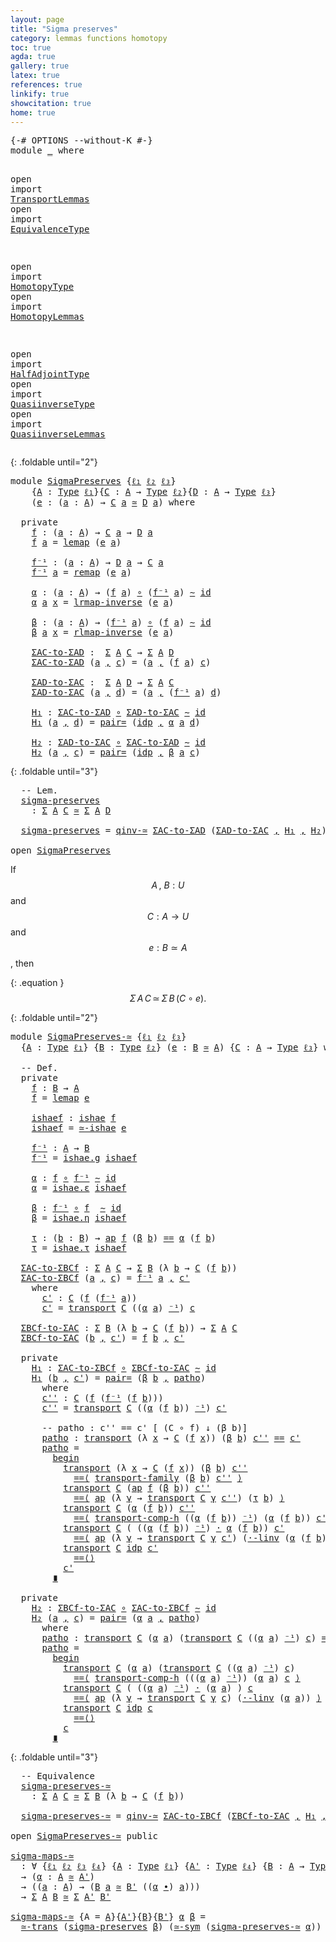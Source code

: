 ```yaml
---
layout: page
title: "Sigma preserves"
category: lemmas functions homotopy
toc: true
agda: true
gallery: true
latex: true
references: true
linkify: true
showcitation: true
home: true
---
```


<div class="hide" >
<pre class="Agda">
<a id="225" class="Symbol">{-#</a> <a id="229" class="Keyword">OPTIONS</a> <a id="237" class="Pragma">--without-K</a> <a id="249" class="Symbol">#-}</a>
<a id="253" class="Keyword">module</a> <a id="260" href="SigmaPreserves.html" class="Module">_</a> <a id="262" class="Keyword">where</a>

<a id="269" class="Keyword">open</a> <a id="274" class="Keyword">import</a> <a id="281" href="TransportLemmas.html" class="Module">TransportLemmas</a>
<a id="297" class="Keyword">open</a> <a id="302" class="Keyword">import</a> <a id="309" href="EquivalenceType.html" class="Module">EquivalenceType</a>

<a id="326" class="Keyword">open</a> <a id="331" class="Keyword">import</a> <a id="338" href="HomotopyType.html" class="Module">HomotopyType</a>
<a id="351" class="Keyword">open</a> <a id="356" class="Keyword">import</a> <a id="363" href="HomotopyLemmas.html" class="Module">HomotopyLemmas</a>

<a id="379" class="Keyword">open</a> <a id="384" class="Keyword">import</a> <a id="391" href="HalfAdjointType.html" class="Module">HalfAdjointType</a>
<a id="407" class="Keyword">open</a> <a id="412" class="Keyword">import</a> <a id="419" href="QuasiinverseType.html" class="Module">QuasiinverseType</a>
<a id="436" class="Keyword">open</a> <a id="441" class="Keyword">import</a> <a id="448" href="QuasiinverseLemmas.html" class="Module">QuasiinverseLemmas</a>
</pre>
</div>

{: .foldable until="2"}
<pre class="Agda">
<a id="523" class="Keyword">module</a> <a id="SigmaPreserves"></a><a id="530" href="SigmaPreserves.html#530" class="Module">SigmaPreserves</a> <a id="545" class="Symbol">{</a><a id="546" href="SigmaPreserves.html#546" class="Bound">ℓ₁</a> <a id="549" href="SigmaPreserves.html#549" class="Bound">ℓ₂</a> <a id="552" href="SigmaPreserves.html#552" class="Bound">ℓ₃</a><a id="554" class="Symbol">}</a>
    <a id="560" class="Symbol">{</a><a id="561" href="SigmaPreserves.html#561" class="Bound">A</a> <a id="563" class="Symbol">:</a> <a id="565" href="Intro.html#1442" class="Function">Type</a> <a id="570" href="SigmaPreserves.html#546" class="Bound">ℓ₁</a><a id="572" class="Symbol">}{</a><a id="574" href="SigmaPreserves.html#574" class="Bound">C</a> <a id="576" class="Symbol">:</a> <a id="578" href="SigmaPreserves.html#561" class="Bound">A</a> <a id="580" class="Symbol">→</a> <a id="582" href="Intro.html#1442" class="Function">Type</a> <a id="587" href="SigmaPreserves.html#549" class="Bound">ℓ₂</a><a id="589" class="Symbol">}{</a><a id="591" href="SigmaPreserves.html#591" class="Bound">D</a> <a id="593" class="Symbol">:</a> <a id="595" href="SigmaPreserves.html#561" class="Bound">A</a> <a id="597" class="Symbol">→</a> <a id="599" href="Intro.html#1442" class="Function">Type</a> <a id="604" href="SigmaPreserves.html#552" class="Bound">ℓ₃</a><a id="606" class="Symbol">}</a>
    <a id="612" class="Symbol">(</a><a id="613" href="SigmaPreserves.html#613" class="Bound">e</a> <a id="615" class="Symbol">:</a> <a id="617" class="Symbol">(</a><a id="618" href="SigmaPreserves.html#618" class="Bound">a</a> <a id="620" class="Symbol">:</a> <a id="622" href="SigmaPreserves.html#561" class="Bound">A</a><a id="623" class="Symbol">)</a> <a id="625" class="Symbol">→</a> <a id="627" href="SigmaPreserves.html#574" class="Bound">C</a> <a id="629" href="SigmaPreserves.html#618" class="Bound">a</a> <a id="631" href="EquivalenceType.html#778" class="Function Operator">≃</a> <a id="633" href="SigmaPreserves.html#591" class="Bound">D</a> <a id="635" href="SigmaPreserves.html#618" class="Bound">a</a><a id="636" class="Symbol">)</a> <a id="638" class="Keyword">where</a>

  <a id="647" class="Keyword">private</a>
    <a id="SigmaPreserves.f"></a><a id="659" href="SigmaPreserves.html#659" class="Function">f</a> <a id="661" class="Symbol">:</a> <a id="663" class="Symbol">(</a><a id="664" href="SigmaPreserves.html#664" class="Bound">a</a> <a id="666" class="Symbol">:</a> <a id="668" href="SigmaPreserves.html#561" class="Bound">A</a><a id="669" class="Symbol">)</a> <a id="671" class="Symbol">→</a> <a id="673" href="SigmaPreserves.html#574" class="Bound">C</a> <a id="675" href="SigmaPreserves.html#664" class="Bound">a</a> <a id="677" class="Symbol">→</a> <a id="679" href="SigmaPreserves.html#591" class="Bound">D</a> <a id="681" href="SigmaPreserves.html#664" class="Bound">a</a>
    <a id="687" href="SigmaPreserves.html#659" class="Function">f</a> <a id="689" href="SigmaPreserves.html#689" class="Bound">a</a> <a id="691" class="Symbol">=</a> <a id="693" href="EquivalenceType.html#995" class="Function">lemap</a> <a id="699" class="Symbol">(</a><a id="700" href="SigmaPreserves.html#613" class="Bound">e</a> <a id="702" href="SigmaPreserves.html#689" class="Bound">a</a><a id="703" class="Symbol">)</a>

    <a id="SigmaPreserves.f⁻¹"></a><a id="710" href="SigmaPreserves.html#710" class="Function">f⁻¹</a> <a id="714" class="Symbol">:</a> <a id="716" class="Symbol">(</a><a id="717" href="SigmaPreserves.html#717" class="Bound">a</a> <a id="719" class="Symbol">:</a> <a id="721" href="SigmaPreserves.html#561" class="Bound">A</a><a id="722" class="Symbol">)</a> <a id="724" class="Symbol">→</a> <a id="726" href="SigmaPreserves.html#591" class="Bound">D</a> <a id="728" href="SigmaPreserves.html#717" class="Bound">a</a> <a id="730" class="Symbol">→</a> <a id="732" href="SigmaPreserves.html#574" class="Bound">C</a> <a id="734" href="SigmaPreserves.html#717" class="Bound">a</a>
    <a id="740" href="SigmaPreserves.html#710" class="Function">f⁻¹</a> <a id="744" href="SigmaPreserves.html#744" class="Bound">a</a> <a id="746" class="Symbol">=</a> <a id="748" href="EquivalenceType.html#1147" class="Function">remap</a> <a id="754" class="Symbol">(</a><a id="755" href="SigmaPreserves.html#613" class="Bound">e</a> <a id="757" href="SigmaPreserves.html#744" class="Bound">a</a><a id="758" class="Symbol">)</a>

    <a id="SigmaPreserves.α"></a><a id="765" href="SigmaPreserves.html#765" class="Function">α</a> <a id="767" class="Symbol">:</a> <a id="769" class="Symbol">(</a><a id="770" href="SigmaPreserves.html#770" class="Bound">a</a> <a id="772" class="Symbol">:</a> <a id="774" href="SigmaPreserves.html#561" class="Bound">A</a><a id="775" class="Symbol">)</a> <a id="777" class="Symbol">→</a> <a id="779" class="Symbol">(</a><a id="780" href="SigmaPreserves.html#659" class="Function">f</a> <a id="782" href="SigmaPreserves.html#770" class="Bound">a</a><a id="783" class="Symbol">)</a> <a id="785" href="BasicFunctions.html#910" class="Function Operator">∘</a> <a id="787" class="Symbol">(</a><a id="788" href="SigmaPreserves.html#710" class="Function">f⁻¹</a> <a id="792" href="SigmaPreserves.html#770" class="Bound">a</a><a id="793" class="Symbol">)</a> <a id="795" href="HomotopyType.html#987" class="Function Operator">∼</a> <a id="797" href="BasicFunctions.html#364" class="Function">id</a>
    <a id="804" href="SigmaPreserves.html#765" class="Function">α</a> <a id="806" href="SigmaPreserves.html#806" class="Bound">a</a> <a id="808" href="SigmaPreserves.html#808" class="Bound">x</a> <a id="810" class="Symbol">=</a> <a id="812" href="EquivalenceType.html#1382" class="Function">lrmap-inverse</a> <a id="826" class="Symbol">(</a><a id="827" href="SigmaPreserves.html#613" class="Bound">e</a> <a id="829" href="SigmaPreserves.html#806" class="Bound">a</a><a id="830" class="Symbol">)</a>

    <a id="SigmaPreserves.β"></a><a id="837" href="SigmaPreserves.html#837" class="Function">β</a> <a id="839" class="Symbol">:</a> <a id="841" class="Symbol">(</a><a id="842" href="SigmaPreserves.html#842" class="Bound">a</a> <a id="844" class="Symbol">:</a> <a id="846" href="SigmaPreserves.html#561" class="Bound">A</a><a id="847" class="Symbol">)</a> <a id="849" class="Symbol">→</a> <a id="851" class="Symbol">(</a><a id="852" href="SigmaPreserves.html#710" class="Function">f⁻¹</a> <a id="856" href="SigmaPreserves.html#842" class="Bound">a</a><a id="857" class="Symbol">)</a> <a id="859" href="BasicFunctions.html#910" class="Function Operator">∘</a> <a id="861" class="Symbol">(</a><a id="862" href="SigmaPreserves.html#659" class="Function">f</a> <a id="864" href="SigmaPreserves.html#842" class="Bound">a</a><a id="865" class="Symbol">)</a> <a id="867" href="HomotopyType.html#987" class="Function Operator">∼</a> <a id="869" href="BasicFunctions.html#364" class="Function">id</a>
    <a id="876" href="SigmaPreserves.html#837" class="Function">β</a> <a id="878" href="SigmaPreserves.html#878" class="Bound">a</a> <a id="880" href="SigmaPreserves.html#880" class="Bound">x</a> <a id="882" class="Symbol">=</a> <a id="884" href="EquivalenceType.html#1609" class="Function">rlmap-inverse</a> <a id="898" class="Symbol">(</a><a id="899" href="SigmaPreserves.html#613" class="Bound">e</a> <a id="901" href="SigmaPreserves.html#878" class="Bound">a</a><a id="902" class="Symbol">)</a>

    <a id="SigmaPreserves.ΣAC-to-ΣAD"></a><a id="909" href="SigmaPreserves.html#909" class="Function">ΣAC-to-ΣAD</a> <a id="920" class="Symbol">:</a>  <a id="923" href="BasicTypes.html#1401" class="Record">Σ</a> <a id="925" href="SigmaPreserves.html#561" class="Bound">A</a> <a id="927" href="SigmaPreserves.html#574" class="Bound">C</a> <a id="929" class="Symbol">→</a> <a id="931" href="BasicTypes.html#1401" class="Record">Σ</a> <a id="933" href="SigmaPreserves.html#561" class="Bound">A</a> <a id="935" href="SigmaPreserves.html#591" class="Bound">D</a>
    <a id="941" href="SigmaPreserves.html#909" class="Function">ΣAC-to-ΣAD</a> <a id="952" class="Symbol">(</a><a id="953" href="SigmaPreserves.html#953" class="Bound">a</a> <a id="955" href="BasicTypes.html#1479" class="InductiveConstructor Operator">,</a> <a id="957" href="SigmaPreserves.html#957" class="Bound">c</a><a id="958" class="Symbol">)</a> <a id="960" class="Symbol">=</a> <a id="962" class="Symbol">(</a><a id="963" href="SigmaPreserves.html#953" class="Bound">a</a> <a id="965" href="BasicTypes.html#1479" class="InductiveConstructor Operator">,</a> <a id="967" class="Symbol">(</a><a id="968" href="SigmaPreserves.html#659" class="Function">f</a> <a id="970" href="SigmaPreserves.html#953" class="Bound">a</a><a id="971" class="Symbol">)</a> <a id="973" href="SigmaPreserves.html#957" class="Bound">c</a><a id="974" class="Symbol">)</a>

    <a id="SigmaPreserves.ΣAD-to-ΣAC"></a><a id="981" href="SigmaPreserves.html#981" class="Function">ΣAD-to-ΣAC</a> <a id="992" class="Symbol">:</a>  <a id="995" href="BasicTypes.html#1401" class="Record">Σ</a> <a id="997" href="SigmaPreserves.html#561" class="Bound">A</a> <a id="999" href="SigmaPreserves.html#591" class="Bound">D</a> <a id="1001" class="Symbol">→</a> <a id="1003" href="BasicTypes.html#1401" class="Record">Σ</a> <a id="1005" href="SigmaPreserves.html#561" class="Bound">A</a> <a id="1007" href="SigmaPreserves.html#574" class="Bound">C</a>
    <a id="1013" href="SigmaPreserves.html#981" class="Function">ΣAD-to-ΣAC</a> <a id="1024" class="Symbol">(</a><a id="1025" href="SigmaPreserves.html#1025" class="Bound">a</a> <a id="1027" href="BasicTypes.html#1479" class="InductiveConstructor Operator">,</a> <a id="1029" href="SigmaPreserves.html#1029" class="Bound">d</a><a id="1030" class="Symbol">)</a> <a id="1032" class="Symbol">=</a> <a id="1034" class="Symbol">(</a><a id="1035" href="SigmaPreserves.html#1025" class="Bound">a</a> <a id="1037" href="BasicTypes.html#1479" class="InductiveConstructor Operator">,</a> <a id="1039" class="Symbol">(</a><a id="1040" href="SigmaPreserves.html#710" class="Function">f⁻¹</a> <a id="1044" href="SigmaPreserves.html#1025" class="Bound">a</a><a id="1045" class="Symbol">)</a> <a id="1047" href="SigmaPreserves.html#1029" class="Bound">d</a><a id="1048" class="Symbol">)</a>

    <a id="SigmaPreserves.H₁"></a><a id="1055" href="SigmaPreserves.html#1055" class="Function">H₁</a> <a id="1058" class="Symbol">:</a> <a id="1060" href="SigmaPreserves.html#909" class="Function">ΣAC-to-ΣAD</a> <a id="1071" href="BasicFunctions.html#910" class="Function Operator">∘</a> <a id="1073" href="SigmaPreserves.html#981" class="Function">ΣAD-to-ΣAC</a> <a id="1084" href="HomotopyType.html#987" class="Function Operator">∼</a> <a id="1086" href="BasicFunctions.html#364" class="Function">id</a>
    <a id="1093" href="SigmaPreserves.html#1055" class="Function">H₁</a> <a id="1096" class="Symbol">(</a><a id="1097" href="SigmaPreserves.html#1097" class="Bound">a</a> <a id="1099" href="BasicTypes.html#1479" class="InductiveConstructor Operator">,</a> <a id="1101" href="SigmaPreserves.html#1101" class="Bound">d</a><a id="1102" class="Symbol">)</a> <a id="1104" class="Symbol">=</a> <a id="1106" href="TransportLemmas.html#8993" class="Function">pair=</a> <a id="1112" class="Symbol">(</a><a id="1113" href="EqualityType.html#985" class="InductiveConstructor">idp</a> <a id="1117" href="BasicTypes.html#1479" class="InductiveConstructor Operator">,</a> <a id="1119" href="SigmaPreserves.html#765" class="Function">α</a> <a id="1121" href="SigmaPreserves.html#1097" class="Bound">a</a> <a id="1123" href="SigmaPreserves.html#1101" class="Bound">d</a><a id="1124" class="Symbol">)</a>

    <a id="SigmaPreserves.H₂"></a><a id="1131" href="SigmaPreserves.html#1131" class="Function">H₂</a> <a id="1134" class="Symbol">:</a> <a id="1136" href="SigmaPreserves.html#981" class="Function">ΣAD-to-ΣAC</a> <a id="1147" href="BasicFunctions.html#910" class="Function Operator">∘</a> <a id="1149" href="SigmaPreserves.html#909" class="Function">ΣAC-to-ΣAD</a> <a id="1160" href="HomotopyType.html#987" class="Function Operator">∼</a> <a id="1162" href="BasicFunctions.html#364" class="Function">id</a>
    <a id="1169" href="SigmaPreserves.html#1131" class="Function">H₂</a> <a id="1172" class="Symbol">(</a><a id="1173" href="SigmaPreserves.html#1173" class="Bound">a</a> <a id="1175" href="BasicTypes.html#1479" class="InductiveConstructor Operator">,</a> <a id="1177" href="SigmaPreserves.html#1177" class="Bound">c</a><a id="1178" class="Symbol">)</a> <a id="1180" class="Symbol">=</a> <a id="1182" href="TransportLemmas.html#8993" class="Function">pair=</a> <a id="1188" class="Symbol">(</a><a id="1189" href="EqualityType.html#985" class="InductiveConstructor">idp</a> <a id="1193" href="BasicTypes.html#1479" class="InductiveConstructor Operator">,</a> <a id="1195" href="SigmaPreserves.html#837" class="Function">β</a> <a id="1197" href="SigmaPreserves.html#1173" class="Bound">a</a> <a id="1199" href="SigmaPreserves.html#1177" class="Bound">c</a><a id="1200" class="Symbol">)</a>
</pre>

{: .foldable until="3"}
<pre class="Agda">
  <a id="1253" class="Comment">-- Lem.</a>
  <a id="SigmaPreserves.sigma-preserves"></a><a id="1263" href="SigmaPreserves.html#1263" class="Function">sigma-preserves</a>
    <a id="1283" class="Symbol">:</a> <a id="1285" href="BasicTypes.html#1401" class="Record">Σ</a> <a id="1287" href="SigmaPreserves.html#561" class="Bound">A</a> <a id="1289" href="SigmaPreserves.html#574" class="Bound">C</a> <a id="1291" href="EquivalenceType.html#778" class="Function Operator">≃</a> <a id="1293" href="BasicTypes.html#1401" class="Record">Σ</a> <a id="1295" href="SigmaPreserves.html#561" class="Bound">A</a> <a id="1297" href="SigmaPreserves.html#591" class="Bound">D</a>

  <a id="1302" href="SigmaPreserves.html#1263" class="Function">sigma-preserves</a> <a id="1318" class="Symbol">=</a> <a id="1320" href="QuasiinverseType.html#3135" class="Function">qinv-≃</a> <a id="1327" href="SigmaPreserves.html#909" class="Function">ΣAC-to-ΣAD</a> <a id="1338" class="Symbol">(</a><a id="1339" href="SigmaPreserves.html#981" class="Function">ΣAD-to-ΣAC</a> <a id="1350" href="BasicTypes.html#1479" class="InductiveConstructor Operator">,</a> <a id="1352" href="SigmaPreserves.html#1055" class="Function">H₁</a> <a id="1355" href="BasicTypes.html#1479" class="InductiveConstructor Operator">,</a> <a id="1357" href="SigmaPreserves.html#1131" class="Function">H₂</a><a id="1359" class="Symbol">)</a>

<a id="1362" class="Keyword">open</a> <a id="1367" href="SigmaPreserves.html#530" class="Module">SigmaPreserves</a>
</pre>



If $$A\,,~B : U$$ and $$C: A → U$$ and $$e: B \simeq A$$, then

{: .equation }
  $$\Sigma\,{A}\,C\,\simeq\,\Sigma\,B\,(C ∘ e).$$

{: .foldable until="2"}
<pre class="Agda">
<a id="1563" class="Keyword">module</a> <a id="SigmaPreserves-≃"></a><a id="1570" href="SigmaPreserves.html#1570" class="Module">SigmaPreserves-≃</a> <a id="1587" class="Symbol">{</a><a id="1588" href="SigmaPreserves.html#1588" class="Bound">ℓ₁</a> <a id="1591" href="SigmaPreserves.html#1591" class="Bound">ℓ₂</a> <a id="1594" href="SigmaPreserves.html#1594" class="Bound">ℓ₃</a><a id="1596" class="Symbol">}</a>
  <a id="1600" class="Symbol">{</a><a id="1601" href="SigmaPreserves.html#1601" class="Bound">A</a> <a id="1603" class="Symbol">:</a> <a id="1605" href="Intro.html#1442" class="Function">Type</a> <a id="1610" href="SigmaPreserves.html#1588" class="Bound">ℓ₁</a><a id="1612" class="Symbol">}</a> <a id="1614" class="Symbol">{</a><a id="1615" href="SigmaPreserves.html#1615" class="Bound">B</a> <a id="1617" class="Symbol">:</a> <a id="1619" href="Intro.html#1442" class="Function">Type</a> <a id="1624" href="SigmaPreserves.html#1591" class="Bound">ℓ₂</a><a id="1626" class="Symbol">}</a> <a id="1628" class="Symbol">(</a><a id="1629" href="SigmaPreserves.html#1629" class="Bound">e</a> <a id="1631" class="Symbol">:</a> <a id="1633" href="SigmaPreserves.html#1615" class="Bound">B</a> <a id="1635" href="EquivalenceType.html#778" class="Function Operator">≃</a> <a id="1637" href="SigmaPreserves.html#1601" class="Bound">A</a><a id="1638" class="Symbol">)</a> <a id="1640" class="Symbol">{</a><a id="1641" href="SigmaPreserves.html#1641" class="Bound">C</a> <a id="1643" class="Symbol">:</a> <a id="1645" href="SigmaPreserves.html#1601" class="Bound">A</a> <a id="1647" class="Symbol">→</a> <a id="1649" href="Intro.html#1442" class="Function">Type</a> <a id="1654" href="SigmaPreserves.html#1594" class="Bound">ℓ₃</a><a id="1656" class="Symbol">}</a> <a id="1658" class="Keyword">where</a>

  <a id="1667" class="Comment">-- Def.</a>
  <a id="1677" class="Keyword">private</a>
    <a id="SigmaPreserves-≃.f"></a><a id="1689" href="SigmaPreserves.html#1689" class="Function">f</a> <a id="1691" class="Symbol">:</a> <a id="1693" href="SigmaPreserves.html#1615" class="Bound">B</a> <a id="1695" class="Symbol">→</a> <a id="1697" href="SigmaPreserves.html#1601" class="Bound">A</a>
    <a id="1703" href="SigmaPreserves.html#1689" class="Function">f</a> <a id="1705" class="Symbol">=</a> <a id="1707" href="EquivalenceType.html#995" class="Function">lemap</a> <a id="1713" href="SigmaPreserves.html#1629" class="Bound">e</a>

    <a id="SigmaPreserves-≃.ishaef"></a><a id="1720" href="SigmaPreserves.html#1720" class="Function">ishaef</a> <a id="1727" class="Symbol">:</a> <a id="1729" href="HalfAdjointType.html#738" class="Record">ishae</a> <a id="1735" href="SigmaPreserves.html#1689" class="Function">f</a>
    <a id="1741" href="SigmaPreserves.html#1720" class="Function">ishaef</a> <a id="1748" class="Symbol">=</a> <a id="1750" href="QuasiinverseType.html#3471" class="Function">≃-ishae</a> <a id="1758" href="SigmaPreserves.html#1629" class="Bound">e</a>

    <a id="SigmaPreserves-≃.f⁻¹"></a><a id="1765" href="SigmaPreserves.html#1765" class="Function">f⁻¹</a> <a id="1769" class="Symbol">:</a> <a id="1771" href="SigmaPreserves.html#1601" class="Bound">A</a> <a id="1773" class="Symbol">→</a> <a id="1775" href="SigmaPreserves.html#1615" class="Bound">B</a>
    <a id="1781" href="SigmaPreserves.html#1765" class="Function">f⁻¹</a> <a id="1785" class="Symbol">=</a> <a id="1787" href="HalfAdjointType.html#815" class="Field">ishae.g</a> <a id="1795" href="SigmaPreserves.html#1720" class="Function">ishaef</a>

    <a id="SigmaPreserves-≃.α"></a><a id="1807" href="SigmaPreserves.html#1807" class="Function">α</a> <a id="1809" class="Symbol">:</a> <a id="1811" href="SigmaPreserves.html#1689" class="Function">f</a> <a id="1813" href="BasicFunctions.html#910" class="Function Operator">∘</a> <a id="1815" href="SigmaPreserves.html#1765" class="Function">f⁻¹</a> <a id="1819" href="HomotopyType.html#987" class="Function Operator">∼</a> <a id="1821" href="BasicFunctions.html#364" class="Function">id</a>
    <a id="1828" href="SigmaPreserves.html#1807" class="Function">α</a> <a id="1830" class="Symbol">=</a> <a id="1832" href="HalfAdjointType.html#854" class="Field">ishae.ε</a> <a id="1840" href="SigmaPreserves.html#1720" class="Function">ishaef</a>

    <a id="SigmaPreserves-≃.β"></a><a id="1852" href="SigmaPreserves.html#1852" class="Function">β</a> <a id="1854" class="Symbol">:</a> <a id="1856" href="SigmaPreserves.html#1765" class="Function">f⁻¹</a> <a id="1860" href="BasicFunctions.html#910" class="Function Operator">∘</a> <a id="1862" href="SigmaPreserves.html#1689" class="Function">f</a>  <a id="1865" href="HomotopyType.html#987" class="Function Operator">∼</a> <a id="1867" href="BasicFunctions.html#364" class="Function">id</a>
    <a id="1874" href="SigmaPreserves.html#1852" class="Function">β</a> <a id="1876" class="Symbol">=</a> <a id="1878" href="HalfAdjointType.html#831" class="Field">ishae.η</a> <a id="1886" href="SigmaPreserves.html#1720" class="Function">ishaef</a>

    <a id="SigmaPreserves-≃.τ"></a><a id="1898" href="SigmaPreserves.html#1898" class="Function">τ</a> <a id="1900" class="Symbol">:</a> <a id="1902" class="Symbol">(</a><a id="1903" href="SigmaPreserves.html#1903" class="Bound">b</a> <a id="1905" class="Symbol">:</a> <a id="1907" href="SigmaPreserves.html#1615" class="Bound">B</a><a id="1908" class="Symbol">)</a> <a id="1910" class="Symbol">→</a> <a id="1912" href="AlgebraOnPaths.html#442" class="Function">ap</a> <a id="1915" href="SigmaPreserves.html#1689" class="Function">f</a> <a id="1917" class="Symbol">(</a><a id="1918" href="SigmaPreserves.html#1852" class="Function">β</a> <a id="1920" href="SigmaPreserves.html#1903" class="Bound">b</a><a id="1921" class="Symbol">)</a> <a id="1923" href="EqualityType.html#931" class="Datatype Operator">==</a> <a id="1926" href="SigmaPreserves.html#1807" class="Function">α</a> <a id="1928" class="Symbol">(</a><a id="1929" href="SigmaPreserves.html#1689" class="Function">f</a> <a id="1931" href="SigmaPreserves.html#1903" class="Bound">b</a><a id="1932" class="Symbol">)</a>
    <a id="1938" href="SigmaPreserves.html#1898" class="Function">τ</a> <a id="1940" class="Symbol">=</a> <a id="1942" href="HalfAdjointType.html#877" class="Field">ishae.τ</a> <a id="1950" href="SigmaPreserves.html#1720" class="Function">ishaef</a>

  <a id="SigmaPreserves-≃.ΣAC-to-ΣBCf"></a><a id="1960" href="SigmaPreserves.html#1960" class="Function">ΣAC-to-ΣBCf</a> <a id="1972" class="Symbol">:</a> <a id="1974" href="BasicTypes.html#1401" class="Record">Σ</a> <a id="1976" href="SigmaPreserves.html#1601" class="Bound">A</a> <a id="1978" href="SigmaPreserves.html#1641" class="Bound">C</a> <a id="1980" class="Symbol">→</a> <a id="1982" href="BasicTypes.html#1401" class="Record">Σ</a> <a id="1984" href="SigmaPreserves.html#1615" class="Bound">B</a> <a id="1986" class="Symbol">(λ</a> <a id="1989" href="SigmaPreserves.html#1989" class="Bound">b</a> <a id="1991" class="Symbol">→</a> <a id="1993" href="SigmaPreserves.html#1641" class="Bound">C</a> <a id="1995" class="Symbol">(</a><a id="1996" href="SigmaPreserves.html#1689" class="Function">f</a> <a id="1998" href="SigmaPreserves.html#1989" class="Bound">b</a><a id="1999" class="Symbol">))</a>
  <a id="2004" href="SigmaPreserves.html#1960" class="Function">ΣAC-to-ΣBCf</a> <a id="2016" class="Symbol">(</a><a id="2017" href="SigmaPreserves.html#2017" class="Bound">a</a> <a id="2019" href="BasicTypes.html#1479" class="InductiveConstructor Operator">,</a> <a id="2021" href="SigmaPreserves.html#2021" class="Bound">c</a><a id="2022" class="Symbol">)</a> <a id="2024" class="Symbol">=</a> <a id="2026" href="SigmaPreserves.html#1765" class="Function">f⁻¹</a> <a id="2030" href="SigmaPreserves.html#2017" class="Bound">a</a> <a id="2032" href="BasicTypes.html#1479" class="InductiveConstructor Operator">,</a> <a id="2034" href="SigmaPreserves.html#2053" class="Function">c&#39;</a>
    <a id="2041" class="Keyword">where</a>
      <a id="2053" href="SigmaPreserves.html#2053" class="Function">c&#39;</a> <a id="2056" class="Symbol">:</a> <a id="2058" href="SigmaPreserves.html#1641" class="Bound">C</a> <a id="2060" class="Symbol">(</a><a id="2061" href="SigmaPreserves.html#1689" class="Function">f</a> <a id="2063" class="Symbol">(</a><a id="2064" href="SigmaPreserves.html#1765" class="Function">f⁻¹</a> <a id="2068" href="SigmaPreserves.html#2017" class="Bound">a</a><a id="2069" class="Symbol">))</a>
      <a id="2078" href="SigmaPreserves.html#2053" class="Function">c&#39;</a> <a id="2081" class="Symbol">=</a> <a id="2083" href="Transport.html#473" class="Function">transport</a> <a id="2093" href="SigmaPreserves.html#1641" class="Bound">C</a> <a id="2095" class="Symbol">((</a><a id="2097" href="SigmaPreserves.html#1807" class="Function">α</a> <a id="2099" href="SigmaPreserves.html#2017" class="Bound">a</a><a id="2100" class="Symbol">)</a> <a id="2102" href="EqualityType.html#2541" class="Function Operator">⁻¹</a><a id="2104" class="Symbol">)</a> <a id="2106" href="SigmaPreserves.html#2021" class="Bound">c</a>

  <a id="SigmaPreserves-≃.ΣBCf-to-ΣAC"></a><a id="2111" href="SigmaPreserves.html#2111" class="Function">ΣBCf-to-ΣAC</a> <a id="2123" class="Symbol">:</a> <a id="2125" href="BasicTypes.html#1401" class="Record">Σ</a> <a id="2127" href="SigmaPreserves.html#1615" class="Bound">B</a> <a id="2129" class="Symbol">(λ</a> <a id="2132" href="SigmaPreserves.html#2132" class="Bound">b</a> <a id="2134" class="Symbol">→</a> <a id="2136" href="SigmaPreserves.html#1641" class="Bound">C</a> <a id="2138" class="Symbol">(</a><a id="2139" href="SigmaPreserves.html#1689" class="Function">f</a> <a id="2141" href="SigmaPreserves.html#2132" class="Bound">b</a><a id="2142" class="Symbol">))</a> <a id="2145" class="Symbol">→</a> <a id="2147" href="BasicTypes.html#1401" class="Record">Σ</a> <a id="2149" href="SigmaPreserves.html#1601" class="Bound">A</a> <a id="2151" href="SigmaPreserves.html#1641" class="Bound">C</a>
  <a id="2155" href="SigmaPreserves.html#2111" class="Function">ΣBCf-to-ΣAC</a> <a id="2167" class="Symbol">(</a><a id="2168" href="SigmaPreserves.html#2168" class="Bound">b</a> <a id="2170" href="BasicTypes.html#1479" class="InductiveConstructor Operator">,</a> <a id="2172" href="SigmaPreserves.html#2172" class="Bound">c&#39;</a><a id="2174" class="Symbol">)</a> <a id="2176" class="Symbol">=</a> <a id="2178" href="SigmaPreserves.html#1689" class="Function">f</a> <a id="2180" href="SigmaPreserves.html#2168" class="Bound">b</a> <a id="2182" href="BasicTypes.html#1479" class="InductiveConstructor Operator">,</a> <a id="2184" href="SigmaPreserves.html#2172" class="Bound">c&#39;</a>

  <a id="2190" class="Keyword">private</a>
    <a id="SigmaPreserves-≃.H₁"></a><a id="2202" href="SigmaPreserves.html#2202" class="Function">H₁</a> <a id="2205" class="Symbol">:</a> <a id="2207" href="SigmaPreserves.html#1960" class="Function">ΣAC-to-ΣBCf</a> <a id="2219" href="BasicFunctions.html#910" class="Function Operator">∘</a> <a id="2221" href="SigmaPreserves.html#2111" class="Function">ΣBCf-to-ΣAC</a> <a id="2233" href="HomotopyType.html#987" class="Function Operator">∼</a> <a id="2235" href="BasicFunctions.html#364" class="Function">id</a>
    <a id="2242" href="SigmaPreserves.html#2202" class="Function">H₁</a> <a id="2245" class="Symbol">(</a><a id="2246" href="SigmaPreserves.html#2246" class="Bound">b</a> <a id="2248" href="BasicTypes.html#1479" class="InductiveConstructor Operator">,</a> <a id="2250" href="SigmaPreserves.html#2250" class="Bound">c&#39;</a><a id="2252" class="Symbol">)</a> <a id="2254" class="Symbol">=</a> <a id="2256" href="TransportLemmas.html#8993" class="Function">pair=</a> <a id="2262" class="Symbol">(</a><a id="2263" href="SigmaPreserves.html#1852" class="Function">β</a> <a id="2265" href="SigmaPreserves.html#2246" class="Bound">b</a> <a id="2267" href="BasicTypes.html#1479" class="InductiveConstructor Operator">,</a> <a id="2269" href="SigmaPreserves.html#2413" class="Function">patho</a><a id="2274" class="Symbol">)</a>
      <a id="2282" class="Keyword">where</a>
      <a id="2294" href="SigmaPreserves.html#2294" class="Function">c&#39;&#39;</a> <a id="2298" class="Symbol">:</a> <a id="2300" href="SigmaPreserves.html#1641" class="Bound">C</a> <a id="2302" class="Symbol">(</a><a id="2303" href="SigmaPreserves.html#1689" class="Function">f</a> <a id="2305" class="Symbol">(</a><a id="2306" href="SigmaPreserves.html#1765" class="Function">f⁻¹</a> <a id="2310" class="Symbol">(</a><a id="2311" href="SigmaPreserves.html#1689" class="Function">f</a> <a id="2313" href="SigmaPreserves.html#2246" class="Bound">b</a><a id="2314" class="Symbol">)))</a>
      <a id="2324" href="SigmaPreserves.html#2294" class="Function">c&#39;&#39;</a> <a id="2328" class="Symbol">=</a> <a id="2330" href="Transport.html#473" class="Function">transport</a> <a id="2340" href="SigmaPreserves.html#1641" class="Bound">C</a> <a id="2342" class="Symbol">((</a><a id="2344" href="SigmaPreserves.html#1807" class="Function">α</a> <a id="2346" class="Symbol">(</a><a id="2347" href="SigmaPreserves.html#1689" class="Function">f</a> <a id="2349" href="SigmaPreserves.html#2246" class="Bound">b</a><a id="2350" class="Symbol">))</a> <a id="2353" href="EqualityType.html#2541" class="Function Operator">⁻¹</a><a id="2355" class="Symbol">)</a> <a id="2357" href="SigmaPreserves.html#2250" class="Bound">c&#39;</a>

      <a id="2367" class="Comment">-- patho : c&#39;&#39; == c&#39; [ (C ∘ f) ↓ (β b)]</a>
      <a id="2413" href="SigmaPreserves.html#2413" class="Function">patho</a> <a id="2419" class="Symbol">:</a> <a id="2421" href="Transport.html#473" class="Function">transport</a> <a id="2431" class="Symbol">(λ</a> <a id="2434" href="SigmaPreserves.html#2434" class="Bound">x</a> <a id="2436" class="Symbol">→</a> <a id="2438" href="SigmaPreserves.html#1641" class="Bound">C</a> <a id="2440" class="Symbol">(</a><a id="2441" href="SigmaPreserves.html#1689" class="Function">f</a> <a id="2443" href="SigmaPreserves.html#2434" class="Bound">x</a><a id="2444" class="Symbol">))</a> <a id="2447" class="Symbol">(</a><a id="2448" href="SigmaPreserves.html#1852" class="Function">β</a> <a id="2450" href="SigmaPreserves.html#2246" class="Bound">b</a><a id="2451" class="Symbol">)</a> <a id="2453" href="SigmaPreserves.html#2294" class="Function">c&#39;&#39;</a> <a id="2457" href="EqualityType.html#931" class="Datatype Operator">==</a> <a id="2460" href="SigmaPreserves.html#2250" class="Bound">c&#39;</a>
      <a id="2469" href="SigmaPreserves.html#2413" class="Function">patho</a> <a id="2475" class="Symbol">=</a>
        <a id="2485" href="EqualityType.html#4279" class="Function Operator">begin</a>
          <a id="2501" href="Transport.html#473" class="Function">transport</a> <a id="2511" class="Symbol">(λ</a> <a id="2514" href="SigmaPreserves.html#2514" class="Bound">x</a> <a id="2516" class="Symbol">→</a> <a id="2518" href="SigmaPreserves.html#1641" class="Bound">C</a> <a id="2520" class="Symbol">(</a><a id="2521" href="SigmaPreserves.html#1689" class="Function">f</a> <a id="2523" href="SigmaPreserves.html#2514" class="Bound">x</a><a id="2524" class="Symbol">))</a> <a id="2527" class="Symbol">(</a><a id="2528" href="SigmaPreserves.html#1852" class="Function">β</a> <a id="2530" href="SigmaPreserves.html#2246" class="Bound">b</a><a id="2531" class="Symbol">)</a> <a id="2533" href="SigmaPreserves.html#2294" class="Function">c&#39;&#39;</a>
            <a id="2549" href="EqualityType.html#4007" class="Function Operator">==⟨</a> <a id="2553" href="TransportLemmas.html#5135" class="Function">transport-family</a> <a id="2570" class="Symbol">(</a><a id="2571" href="SigmaPreserves.html#1852" class="Function">β</a> <a id="2573" href="SigmaPreserves.html#2246" class="Bound">b</a><a id="2574" class="Symbol">)</a> <a id="2576" href="SigmaPreserves.html#2294" class="Function">c&#39;&#39;</a> <a id="2580" href="EqualityType.html#4007" class="Function Operator">⟩</a>
          <a id="2592" href="Transport.html#473" class="Function">transport</a> <a id="2602" href="SigmaPreserves.html#1641" class="Bound">C</a> <a id="2604" class="Symbol">(</a><a id="2605" href="AlgebraOnPaths.html#442" class="Function">ap</a> <a id="2608" href="SigmaPreserves.html#1689" class="Function">f</a> <a id="2610" class="Symbol">(</a><a id="2611" href="SigmaPreserves.html#1852" class="Function">β</a> <a id="2613" href="SigmaPreserves.html#2246" class="Bound">b</a><a id="2614" class="Symbol">))</a> <a id="2617" href="SigmaPreserves.html#2294" class="Function">c&#39;&#39;</a>
            <a id="2633" href="EqualityType.html#4007" class="Function Operator">==⟨</a> <a id="2637" href="AlgebraOnPaths.html#442" class="Function">ap</a> <a id="2640" class="Symbol">(λ</a> <a id="2643" href="SigmaPreserves.html#2643" class="Bound">γ</a> <a id="2645" class="Symbol">→</a> <a id="2647" href="Transport.html#473" class="Function">transport</a> <a id="2657" href="SigmaPreserves.html#1641" class="Bound">C</a> <a id="2659" href="SigmaPreserves.html#2643" class="Bound">γ</a> <a id="2661" href="SigmaPreserves.html#2294" class="Function">c&#39;&#39;</a><a id="2664" class="Symbol">)</a> <a id="2666" class="Symbol">(</a><a id="2667" href="SigmaPreserves.html#1898" class="Function">τ</a> <a id="2669" href="SigmaPreserves.html#2246" class="Bound">b</a><a id="2670" class="Symbol">)</a> <a id="2672" href="EqualityType.html#4007" class="Function Operator">⟩</a>
          <a id="2684" href="Transport.html#473" class="Function">transport</a> <a id="2694" href="SigmaPreserves.html#1641" class="Bound">C</a> <a id="2696" class="Symbol">(</a><a id="2697" href="SigmaPreserves.html#1807" class="Function">α</a> <a id="2699" class="Symbol">(</a><a id="2700" href="SigmaPreserves.html#1689" class="Function">f</a> <a id="2702" href="SigmaPreserves.html#2246" class="Bound">b</a><a id="2703" class="Symbol">))</a> <a id="2706" href="SigmaPreserves.html#2294" class="Function">c&#39;&#39;</a>
            <a id="2722" href="EqualityType.html#4007" class="Function Operator">==⟨</a> <a id="2726" href="TransportLemmas.html#2806" class="Function">transport-comp-h</a> <a id="2743" class="Symbol">((</a><a id="2745" href="SigmaPreserves.html#1807" class="Function">α</a> <a id="2747" class="Symbol">(</a><a id="2748" href="SigmaPreserves.html#1689" class="Function">f</a> <a id="2750" href="SigmaPreserves.html#2246" class="Bound">b</a><a id="2751" class="Symbol">))</a> <a id="2754" href="EqualityType.html#2541" class="Function Operator">⁻¹</a><a id="2756" class="Symbol">)</a> <a id="2758" class="Symbol">(</a><a id="2759" href="SigmaPreserves.html#1807" class="Function">α</a> <a id="2761" class="Symbol">(</a><a id="2762" href="SigmaPreserves.html#1689" class="Function">f</a> <a id="2764" href="SigmaPreserves.html#2246" class="Bound">b</a><a id="2765" class="Symbol">))</a> <a id="2768" href="SigmaPreserves.html#2250" class="Bound">c&#39;</a> <a id="2771" href="EqualityType.html#4007" class="Function Operator">⟩</a>
          <a id="2783" href="Transport.html#473" class="Function">transport</a> <a id="2793" href="SigmaPreserves.html#1641" class="Bound">C</a> <a id="2795" class="Symbol">(</a> <a id="2797" class="Symbol">((</a><a id="2799" href="SigmaPreserves.html#1807" class="Function">α</a> <a id="2801" class="Symbol">(</a><a id="2802" href="SigmaPreserves.html#1689" class="Function">f</a> <a id="2804" href="SigmaPreserves.html#2246" class="Bound">b</a><a id="2805" class="Symbol">))</a> <a id="2808" href="EqualityType.html#2541" class="Function Operator">⁻¹</a><a id="2810" class="Symbol">)</a> <a id="2812" href="EqualityType.html#2151" class="Function Operator">·</a> <a id="2814" href="SigmaPreserves.html#1807" class="Function">α</a> <a id="2816" class="Symbol">(</a><a id="2817" href="SigmaPreserves.html#1689" class="Function">f</a> <a id="2819" href="SigmaPreserves.html#2246" class="Bound">b</a><a id="2820" class="Symbol">))</a> <a id="2823" href="SigmaPreserves.html#2250" class="Bound">c&#39;</a>
            <a id="2838" href="EqualityType.html#4007" class="Function Operator">==⟨</a> <a id="2842" href="AlgebraOnPaths.html#442" class="Function">ap</a> <a id="2845" class="Symbol">(λ</a> <a id="2848" href="SigmaPreserves.html#2848" class="Bound">γ</a> <a id="2850" class="Symbol">→</a> <a id="2852" href="Transport.html#473" class="Function">transport</a> <a id="2862" href="SigmaPreserves.html#1641" class="Bound">C</a> <a id="2864" href="SigmaPreserves.html#2848" class="Bound">γ</a> <a id="2866" href="SigmaPreserves.html#2250" class="Bound">c&#39;</a><a id="2868" class="Symbol">)</a> <a id="2870" class="Symbol">(</a><a id="2871" href="AlgebraOnPaths.html#3057" class="Function">·-linv</a> <a id="2878" class="Symbol">(</a><a id="2879" href="SigmaPreserves.html#1807" class="Function">α</a> <a id="2881" class="Symbol">(</a><a id="2882" href="SigmaPreserves.html#1689" class="Function">f</a> <a id="2884" href="SigmaPreserves.html#2246" class="Bound">b</a><a id="2885" class="Symbol">)))</a> <a id="2889" href="EqualityType.html#4007" class="Function Operator">⟩</a>
          <a id="2901" href="Transport.html#473" class="Function">transport</a> <a id="2911" href="SigmaPreserves.html#1641" class="Bound">C</a> <a id="2913" href="EqualityType.html#985" class="InductiveConstructor">idp</a> <a id="2917" href="SigmaPreserves.html#2250" class="Bound">c&#39;</a>
            <a id="2932" href="EqualityType.html#3816" class="Function Operator">==⟨⟩</a>
          <a id="2947" href="SigmaPreserves.html#2250" class="Bound">c&#39;</a>
        <a id="2958" href="EqualityType.html#4176" class="Function Operator">∎</a>

  <a id="2963" class="Keyword">private</a>
    <a id="SigmaPreserves-≃.H₂"></a><a id="2975" href="SigmaPreserves.html#2975" class="Function">H₂</a> <a id="2978" class="Symbol">:</a> <a id="2980" href="SigmaPreserves.html#2111" class="Function">ΣBCf-to-ΣAC</a> <a id="2992" href="BasicFunctions.html#910" class="Function Operator">∘</a> <a id="2994" href="SigmaPreserves.html#1960" class="Function">ΣAC-to-ΣBCf</a> <a id="3006" href="HomotopyType.html#987" class="Function Operator">∼</a> <a id="3008" href="BasicFunctions.html#364" class="Function">id</a>
    <a id="3015" href="SigmaPreserves.html#2975" class="Function">H₂</a> <a id="3018" class="Symbol">(</a><a id="3019" href="SigmaPreserves.html#3019" class="Bound">a</a> <a id="3021" href="BasicTypes.html#1479" class="InductiveConstructor Operator">,</a> <a id="3023" href="SigmaPreserves.html#3023" class="Bound">c</a><a id="3024" class="Symbol">)</a> <a id="3026" class="Symbol">=</a> <a id="3028" href="TransportLemmas.html#8993" class="Function">pair=</a> <a id="3034" class="Symbol">(</a><a id="3035" href="SigmaPreserves.html#1807" class="Function">α</a> <a id="3037" href="SigmaPreserves.html#3019" class="Bound">a</a> <a id="3039" href="BasicTypes.html#1479" class="InductiveConstructor Operator">,</a> <a id="3041" href="SigmaPreserves.html#3066" class="Function">patho</a><a id="3046" class="Symbol">)</a>
      <a id="3054" class="Keyword">where</a>
      <a id="3066" href="SigmaPreserves.html#3066" class="Function">patho</a> <a id="3072" class="Symbol">:</a> <a id="3074" href="Transport.html#473" class="Function">transport</a> <a id="3084" href="SigmaPreserves.html#1641" class="Bound">C</a> <a id="3086" class="Symbol">(</a><a id="3087" href="SigmaPreserves.html#1807" class="Function">α</a> <a id="3089" href="SigmaPreserves.html#3019" class="Bound">a</a><a id="3090" class="Symbol">)</a> <a id="3092" class="Symbol">(</a><a id="3093" href="Transport.html#473" class="Function">transport</a> <a id="3103" href="SigmaPreserves.html#1641" class="Bound">C</a> <a id="3105" class="Symbol">((</a><a id="3107" href="SigmaPreserves.html#1807" class="Function">α</a> <a id="3109" href="SigmaPreserves.html#3019" class="Bound">a</a><a id="3110" class="Symbol">)</a> <a id="3112" href="EqualityType.html#2541" class="Function Operator">⁻¹</a><a id="3114" class="Symbol">)</a> <a id="3116" href="SigmaPreserves.html#3023" class="Bound">c</a><a id="3117" class="Symbol">)</a> <a id="3119" href="EqualityType.html#931" class="Datatype Operator">==</a> <a id="3122" href="SigmaPreserves.html#3023" class="Bound">c</a>
      <a id="3130" href="SigmaPreserves.html#3066" class="Function">patho</a> <a id="3136" class="Symbol">=</a>
        <a id="3146" href="EqualityType.html#4279" class="Function Operator">begin</a>
          <a id="3162" href="Transport.html#473" class="Function">transport</a> <a id="3172" href="SigmaPreserves.html#1641" class="Bound">C</a> <a id="3174" class="Symbol">(</a><a id="3175" href="SigmaPreserves.html#1807" class="Function">α</a> <a id="3177" href="SigmaPreserves.html#3019" class="Bound">a</a><a id="3178" class="Symbol">)</a> <a id="3180" class="Symbol">(</a><a id="3181" href="Transport.html#473" class="Function">transport</a> <a id="3191" href="SigmaPreserves.html#1641" class="Bound">C</a> <a id="3193" class="Symbol">((</a><a id="3195" href="SigmaPreserves.html#1807" class="Function">α</a> <a id="3197" href="SigmaPreserves.html#3019" class="Bound">a</a><a id="3198" class="Symbol">)</a> <a id="3200" href="EqualityType.html#2541" class="Function Operator">⁻¹</a><a id="3202" class="Symbol">)</a> <a id="3204" href="SigmaPreserves.html#3023" class="Bound">c</a><a id="3205" class="Symbol">)</a>
            <a id="3219" href="EqualityType.html#4007" class="Function Operator">==⟨</a> <a id="3223" href="TransportLemmas.html#2806" class="Function">transport-comp-h</a> <a id="3240" class="Symbol">(((</a><a id="3243" href="SigmaPreserves.html#1807" class="Function">α</a> <a id="3245" href="SigmaPreserves.html#3019" class="Bound">a</a><a id="3246" class="Symbol">)</a> <a id="3248" href="EqualityType.html#2541" class="Function Operator">⁻¹</a><a id="3250" class="Symbol">))</a> <a id="3253" class="Symbol">(</a><a id="3254" href="SigmaPreserves.html#1807" class="Function">α</a> <a id="3256" href="SigmaPreserves.html#3019" class="Bound">a</a><a id="3257" class="Symbol">)</a> <a id="3259" href="SigmaPreserves.html#3023" class="Bound">c</a> <a id="3261" href="EqualityType.html#4007" class="Function Operator">⟩</a>
          <a id="3273" href="Transport.html#473" class="Function">transport</a> <a id="3283" href="SigmaPreserves.html#1641" class="Bound">C</a> <a id="3285" class="Symbol">(</a> <a id="3287" class="Symbol">((</a><a id="3289" href="SigmaPreserves.html#1807" class="Function">α</a> <a id="3291" href="SigmaPreserves.html#3019" class="Bound">a</a><a id="3292" class="Symbol">)</a> <a id="3294" href="EqualityType.html#2541" class="Function Operator">⁻¹</a><a id="3296" class="Symbol">)</a> <a id="3298" href="EqualityType.html#2151" class="Function Operator">·</a> <a id="3300" class="Symbol">(</a><a id="3301" href="SigmaPreserves.html#1807" class="Function">α</a> <a id="3303" href="SigmaPreserves.html#3019" class="Bound">a</a><a id="3304" class="Symbol">)</a> <a id="3306" class="Symbol">)</a> <a id="3308" href="SigmaPreserves.html#3023" class="Bound">c</a>
            <a id="3322" href="EqualityType.html#4007" class="Function Operator">==⟨</a> <a id="3326" href="AlgebraOnPaths.html#442" class="Function">ap</a> <a id="3329" class="Symbol">(λ</a> <a id="3332" href="SigmaPreserves.html#3332" class="Bound">γ</a> <a id="3334" class="Symbol">→</a> <a id="3336" href="Transport.html#473" class="Function">transport</a> <a id="3346" href="SigmaPreserves.html#1641" class="Bound">C</a> <a id="3348" href="SigmaPreserves.html#3332" class="Bound">γ</a> <a id="3350" href="SigmaPreserves.html#3023" class="Bound">c</a><a id="3351" class="Symbol">)</a> <a id="3353" class="Symbol">(</a><a id="3354" href="AlgebraOnPaths.html#3057" class="Function">·-linv</a> <a id="3361" class="Symbol">(</a><a id="3362" href="SigmaPreserves.html#1807" class="Function">α</a> <a id="3364" href="SigmaPreserves.html#3019" class="Bound">a</a><a id="3365" class="Symbol">))</a> <a id="3368" href="EqualityType.html#4007" class="Function Operator">⟩</a>
          <a id="3380" href="Transport.html#473" class="Function">transport</a> <a id="3390" href="SigmaPreserves.html#1641" class="Bound">C</a> <a id="3392" href="EqualityType.html#985" class="InductiveConstructor">idp</a> <a id="3396" href="SigmaPreserves.html#3023" class="Bound">c</a>
            <a id="3410" href="EqualityType.html#3816" class="Function Operator">==⟨⟩</a>
          <a id="3425" href="SigmaPreserves.html#3023" class="Bound">c</a>
        <a id="3435" href="EqualityType.html#4176" class="Function Operator">∎</a>
</pre>

{: .foldable until="3"}
<pre class="Agda">
  <a id="3488" class="Comment">-- Equivalence</a>
  <a id="SigmaPreserves-≃.sigma-preserves-≃"></a><a id="3505" href="SigmaPreserves.html#3505" class="Function">sigma-preserves-≃</a>
    <a id="3527" class="Symbol">:</a> <a id="3529" href="BasicTypes.html#1401" class="Record">Σ</a> <a id="3531" href="SigmaPreserves.html#1601" class="Bound">A</a> <a id="3533" href="SigmaPreserves.html#1641" class="Bound">C</a> <a id="3535" href="EquivalenceType.html#778" class="Function Operator">≃</a> <a id="3537" href="BasicTypes.html#1401" class="Record">Σ</a> <a id="3539" href="SigmaPreserves.html#1615" class="Bound">B</a> <a id="3541" class="Symbol">(λ</a> <a id="3544" href="SigmaPreserves.html#3544" class="Bound">b</a> <a id="3546" class="Symbol">→</a> <a id="3548" href="SigmaPreserves.html#1641" class="Bound">C</a> <a id="3550" class="Symbol">(</a><a id="3551" href="SigmaPreserves.html#1689" class="Function">f</a> <a id="3553" href="SigmaPreserves.html#3544" class="Bound">b</a><a id="3554" class="Symbol">))</a>

  <a id="3560" href="SigmaPreserves.html#3505" class="Function">sigma-preserves-≃</a> <a id="3578" class="Symbol">=</a> <a id="3580" href="QuasiinverseType.html#3135" class="Function">qinv-≃</a> <a id="3587" href="SigmaPreserves.html#1960" class="Function">ΣAC-to-ΣBCf</a> <a id="3599" class="Symbol">(</a><a id="3600" href="SigmaPreserves.html#2111" class="Function">ΣBCf-to-ΣAC</a> <a id="3612" href="BasicTypes.html#1479" class="InductiveConstructor Operator">,</a> <a id="3614" href="SigmaPreserves.html#2202" class="Function">H₁</a> <a id="3617" href="BasicTypes.html#1479" class="InductiveConstructor Operator">,</a> <a id="3619" href="SigmaPreserves.html#2975" class="Function">H₂</a><a id="3621" class="Symbol">)</a>

<a id="3624" class="Keyword">open</a> <a id="3629" href="SigmaPreserves.html#1570" class="Module">SigmaPreserves-≃</a> <a id="3646" class="Keyword">public</a>

<a id="sigma-maps-≃"></a><a id="3654" href="SigmaPreserves.html#3654" class="Function">sigma-maps-≃</a>
  <a id="3669" class="Symbol">:</a> <a id="3671" class="Symbol">∀</a> <a id="3673" class="Symbol">{</a><a id="3674" href="SigmaPreserves.html#3674" class="Bound">ℓ₁</a> <a id="3677" href="SigmaPreserves.html#3677" class="Bound">ℓ₂</a> <a id="3680" href="SigmaPreserves.html#3680" class="Bound">ℓ₃</a> <a id="3683" href="SigmaPreserves.html#3683" class="Bound">ℓ₄</a><a id="3685" class="Symbol">}</a> <a id="3687" class="Symbol">{</a><a id="3688" href="SigmaPreserves.html#3688" class="Bound">A</a> <a id="3690" class="Symbol">:</a> <a id="3692" href="Intro.html#1442" class="Function">Type</a> <a id="3697" href="SigmaPreserves.html#3674" class="Bound">ℓ₁</a><a id="3699" class="Symbol">}</a> <a id="3701" class="Symbol">{</a><a id="3702" href="SigmaPreserves.html#3702" class="Bound">A&#39;</a> <a id="3705" class="Symbol">:</a> <a id="3707" href="Intro.html#1442" class="Function">Type</a> <a id="3712" href="SigmaPreserves.html#3683" class="Bound">ℓ₄</a><a id="3714" class="Symbol">}</a> <a id="3716" class="Symbol">{</a><a id="3717" href="SigmaPreserves.html#3717" class="Bound">B</a> <a id="3719" class="Symbol">:</a> <a id="3721" href="SigmaPreserves.html#3688" class="Bound">A</a> <a id="3723" class="Symbol">→</a> <a id="3725" href="Intro.html#1442" class="Function">Type</a> <a id="3730" href="SigmaPreserves.html#3677" class="Bound">ℓ₂</a><a id="3732" class="Symbol">}{</a><a id="3734" href="SigmaPreserves.html#3734" class="Bound">B&#39;</a> <a id="3737" class="Symbol">:</a> <a id="3739" href="SigmaPreserves.html#3702" class="Bound">A&#39;</a> <a id="3742" class="Symbol">→</a> <a id="3744" href="Intro.html#1442" class="Function">Type</a> <a id="3749" href="SigmaPreserves.html#3680" class="Bound">ℓ₃</a><a id="3751" class="Symbol">}</a>
  <a id="3755" class="Symbol">→</a> <a id="3757" class="Symbol">(</a><a id="3758" href="SigmaPreserves.html#3758" class="Bound">α</a> <a id="3760" class="Symbol">:</a> <a id="3762" href="SigmaPreserves.html#3688" class="Bound">A</a> <a id="3764" href="EquivalenceType.html#778" class="Function Operator">≃</a> <a id="3766" href="SigmaPreserves.html#3702" class="Bound">A&#39;</a><a id="3768" class="Symbol">)</a>
  <a id="3772" class="Symbol">→</a> <a id="3774" class="Symbol">((</a><a id="3776" href="SigmaPreserves.html#3776" class="Bound">a</a> <a id="3778" class="Symbol">:</a> <a id="3780" href="SigmaPreserves.html#3688" class="Bound">A</a><a id="3781" class="Symbol">)</a> <a id="3783" class="Symbol">→</a> <a id="3785" class="Symbol">(</a><a id="3786" href="SigmaPreserves.html#3717" class="Bound">B</a> <a id="3788" href="SigmaPreserves.html#3776" class="Bound">a</a> <a id="3790" href="EquivalenceType.html#778" class="Function Operator">≃</a> <a id="3792" href="SigmaPreserves.html#3734" class="Bound">B&#39;</a> <a id="3795" class="Symbol">((</a><a id="3797" href="SigmaPreserves.html#3758" class="Bound">α</a> <a id="3799" href="EquivalenceType.html#1096" class="Function Operator">∙</a><a id="3800" class="Symbol">)</a> <a id="3802" href="SigmaPreserves.html#3776" class="Bound">a</a><a id="3803" class="Symbol">)))</a>
  <a id="3809" class="Symbol">→</a> <a id="3811" href="BasicTypes.html#1401" class="Record">Σ</a> <a id="3813" href="SigmaPreserves.html#3688" class="Bound">A</a> <a id="3815" href="SigmaPreserves.html#3717" class="Bound">B</a> <a id="3817" href="EquivalenceType.html#778" class="Function Operator">≃</a> <a id="3819" href="BasicTypes.html#1401" class="Record">Σ</a> <a id="3821" href="SigmaPreserves.html#3702" class="Bound">A&#39;</a> <a id="3824" href="SigmaPreserves.html#3734" class="Bound">B&#39;</a>

<a id="3828" href="SigmaPreserves.html#3654" class="Function">sigma-maps-≃</a> <a id="3841" class="Symbol">{</a><a id="3842" class="Argument">A</a> <a id="3844" class="Symbol">=</a> <a id="3846" href="SigmaPreserves.html#3846" class="Bound">A</a><a id="3847" class="Symbol">}{</a><a id="3849" href="SigmaPreserves.html#3849" class="Bound">A&#39;</a><a id="3851" class="Symbol">}{</a><a id="3853" href="SigmaPreserves.html#3853" class="Bound">B</a><a id="3854" class="Symbol">}{</a><a id="3856" href="SigmaPreserves.html#3856" class="Bound">B&#39;</a><a id="3858" class="Symbol">}</a> <a id="3860" href="SigmaPreserves.html#3860" class="Bound">α</a> <a id="3862" href="SigmaPreserves.html#3862" class="Bound">β</a> <a id="3864" class="Symbol">=</a>
  <a id="3868" href="QuasiinverseLemmas.html#1653" class="Function">≃-trans</a> <a id="3876" class="Symbol">(</a><a id="3877" href="SigmaPreserves.html#1263" class="Function">sigma-preserves</a> <a id="3893" href="SigmaPreserves.html#3862" class="Bound">β</a><a id="3894" class="Symbol">)</a> <a id="3896" class="Symbol">(</a><a id="3897" href="QuasiinverseLemmas.html#2010" class="Function">≃-sym</a> <a id="3903" class="Symbol">(</a><a id="3904" href="SigmaPreserves.html#3505" class="Function">sigma-preserves-≃</a> <a id="3922" href="SigmaPreserves.html#3860" class="Bound">α</a><a id="3923" class="Symbol">))</a>
</pre>

